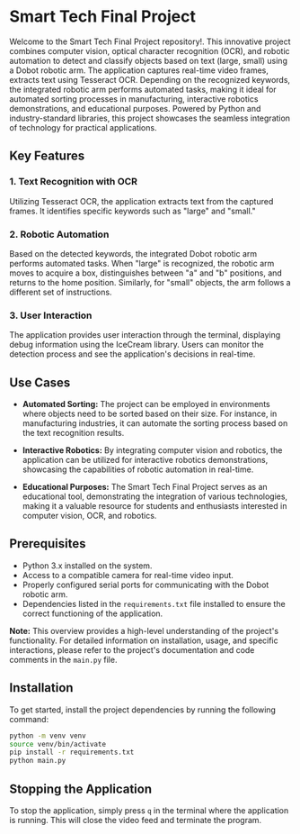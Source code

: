 # Smart Tech Final Project

Welcome to the Smart Tech Final Project repository!. This innovative project combines computer vision, optical character recognition (OCR), and robotic automation to detect and classify objects based on text (large, small) using a Dobot robotic arm. The application captures real-time video frames, extracts text using Tesseract OCR. Depending on the recognized keywords, the integrated robotic arm performs automated tasks, making it ideal for automated sorting processes in manufacturing, interactive robotics demonstrations, and educational purposes. Powered by Python and industry-standard libraries, this project showcases the seamless integration of technology for practical applications.

## Key Features

### 1. Text Recognition with OCR
Utilizing Tesseract OCR, the application extracts text from the captured frames. It identifies specific keywords such as "large" and "small."

### 2. Robotic Automation
Based on the detected keywords, the integrated Dobot robotic arm performs automated tasks. When "large" is recognized, the robotic arm moves to acquire a box, distinguishes between "a" and "b" positions, and returns to the home position. Similarly, for "small" objects, the arm follows a different set of instructions.

### 3. User Interaction
The application provides user interaction through the terminal, displaying debug information using the IceCream library. Users can monitor the detection process and see the application's decisions in real-time.

## Use Cases

- **Automated Sorting:** The project can be employed in environments where objects need to be sorted based on their size. For instance, in manufacturing industries, it can automate the sorting process based on the text recognition results.

- **Interactive Robotics:** By integrating computer vision and robotics, the application can be utilized for interactive robotics demonstrations, showcasing the capabilities of robotic automation in real-time.

- **Educational Purposes:** The Smart Tech Final Project serves as an educational tool, demonstrating the integration of various technologies, making it a valuable resource for students and enthusiasts interested in computer vision, OCR, and robotics.

## Prerequisites

- Python 3.x installed on the system.
- Access to a compatible camera for real-time video input.
- Properly configured serial ports for communicating with the Dobot robotic arm.
- Dependencies listed in the `requirements.txt` file installed to ensure the correct functioning of the application.

**Note:** This overview provides a high-level understanding of the project's functionality. For detailed information on installation, usage, and specific interactions, please refer to the project's documentation and code comments in the `main.py` file.


## Installation

To get started, install the project dependencies by running the following command:

```bash
python -m venv venv
source venv/bin/activate
pip install -r requirements.txt
python main.py
```

## Stopping the Application

To stop the application, simply press `q` in the terminal where the application is running. This will close the video feed and terminate the program.

